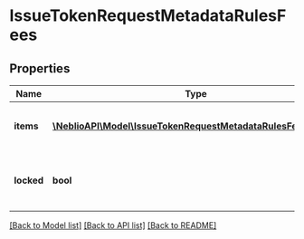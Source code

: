 # IssueTokenRequestMetadataRulesFees

## Properties
Name | Type | Description | Notes
------------ | ------------- | ------------- | -------------
**items** | [**\NeblioAPI\Model\IssueTokenRequestMetadataRulesFeesItems[]**](IssueTokenRequestMetadataRulesFeesItems.md) | Array of objects describing fee rules | [optional] 
**locked** | **bool** | Whether this rule can be modified in future transactions | [optional] 

[[Back to Model list]](../README.md#documentation-for-models) [[Back to API list]](../README.md#documentation-for-api-endpoints) [[Back to README]](../README.md)


